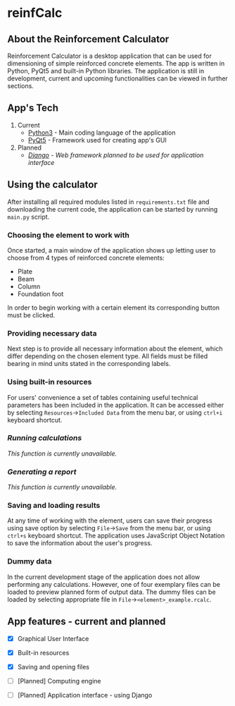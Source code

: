# reinfCalc

## About the Reinforcement Calculator

Reinforcement Calculator is a desktop application that can be used for dimensioning of simple reinforced concrete elements.
The app is written in Python, PyQt5 and built-in Python libraries.
The application is still in development, current and upcoming functionalities can be viewed in further sections.

## App's Tech
1. Current
    - [Python3] - Main coding language of the application
    - [PyQt5] - Framework used for creating app's GUI
2. Planned
    - *[Django] - Web framework planned to be used for application interface* 

## Using the calculator
  
After installing all required modules listed in `requirements.txt` file and downloading the current code, the application 
can be started by running `main.py` script. 

### Choosing the element to work with

Once started, a main window of the application shows up letting user to choose from 4 types of reinforced concrete elements:
- Plate
- Beam
- Column
- Foundation foot

In order to begin working with a certain element its corresponding button must be clicked.

### Providing necessary data

Next step is to provide all necessary information about the element, which differ depending on the chosen element type.
All fields must be filled bearing in mind units stated in the corresponding labels.

### Using built-in resources

For users' convenience a set of tables containing useful technical parameters has been included in the application.
It can be accessed either by selecting `Resources`->`Included Data` from the menu bar, or using `ctrl+i` keyboard shortcut.

### *Running calculations*

*This function is currently unavailable.*

### *Generating a report*

*This function is currently unavailable.*

### Saving and loading results

At any time of working with the element, users can save their progress using save option by selecting `File`->`Save` from the menu bar,
or using `ctrl+s` keyboard shortcut.
The application uses JavaScript Object Notation to save the information about the user's progress. 

### Dummy data

In the current development stage of the application does not allow performing any calculations. 
However, one of four exemplary files can be loaded to preview planned form of output data.
The dummy files can be loaded by selecting appropriate file in `File`->`<element>_example.rcalc`.

## App features - current and planned

- [x] Graphical User Interface
- [x] Built-in resources
- [x] Saving and opening files
- [ ] [Planned] Computing engine
- [ ] [Planned] Application interface - using Django

   [Python3]: <https://www.python.org/> 
   [Django]: <https://www.djangoproject.com/>
   [PyQt5]: <https://riverbankcomputing.com/software/pyqt/intro> 